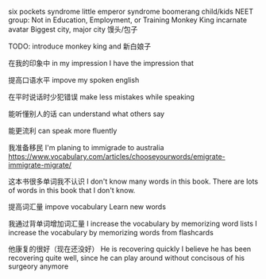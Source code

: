 six pockets syndrome
little emperor syndrome
boomerang child/kids
NEET group: Not in Education, Employment, or Training
Monkey King
incarnate 
avatar
Biggest city, major city
馒头/包子

TODO: introduce monkey king and 新白娘子

在我的印象中
in my impression
I have the impression that

提高口语水平
impove my spoken english

在平时说话时少犯错误
make less mistakes while speaking

能听懂别人的话
can understand what others say

能更流利 
can speak more fluently

我准备移民
I'm planing to immigrade to australia
https://www.vocabulary.com/articles/chooseyourwords/emigrate-immigrate-migrate/

这本书很多单词我不认识
I don't know many words in this book.
There are lots of words in this book that I don't know.

提高词汇量
impove vocabulary
Learn new words

我通过背单词增加词汇量
I increase the vocabulary by memorizing word lists 
I increase the vocabulary by memorizing words from flashcards

他康复的很好（现在还没好）
He is recovering quickly
I believe he has been recovering quite well, since he can play around without concisous of his surgeory anymore

<!--stackedit_data:
eyJoaXN0b3J5IjpbLTIwNTM3NDcwNTYsNjE5OTM5MywtMTkzNz
M0MTM5LC0xNzc1MzI4ODI1LC0yMTMzMDMxMzE3LDU4NDgwODI2
MSwtODAzNDI5NjEwLC05MTAzMzQ1MjddfQ==
-->
